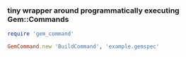 ### tiny wrapper around programmatically executing Gem::Commands
```ruby
require 'gem_command'

GemCommand.new 'BuildCommand', 'example.gemspec'
```
